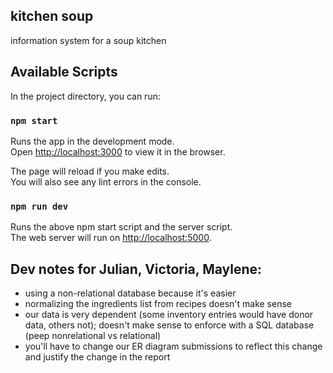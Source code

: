## kitchen soup

information system for a soup kitchen

## Available Scripts

In the project directory, you can run:

### `npm start`

Runs the app in the development mode.<br>
Open [http://localhost:3000](http://localhost:3000) to view it in the browser.

The page will reload if you make edits.<br>
You will also see any lint errors in the console.

### `npm run dev`

Runs the above npm start script and the server script.<br>
The web server will run on [http://localhost:5000](http://localhost:5000).


## Dev notes for Julian, Victoria, Maylene:

- using a non-relational database because it's easier<br>
- normalizing the ingredients list from recipes doesn't make sense<br>
- our data is very dependent (some inventory entries would have donor data, others not); doesn't make sense to enforce with a SQL database<br>
(peep nonrelational vs relational)<br>
- you'll have to change our ER diagram submissions to reflect this change and justify the change in the report<br>